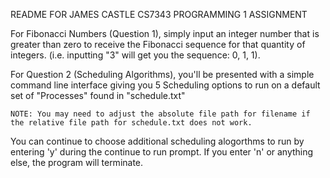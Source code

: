 README FOR JAMES CASTLE CS7343 PROGRAMMING 1 ASSIGNMENT

For Fibonacci Numbers (Question 1), simply input an integer number
that is greater than zero to receive the Fibonacci sequence for
that quantity of integers. (i.e. inputting "3" will get you the 
sequence: 0, 1, 1).

For Question 2 (Scheduling Algorithms), you'll be presented with
a simple command line interface giving you 5 Scheduling options to
run on a default set of "Processes" found in "schedule.txt"

    NOTE: You may need to adjust the absolute file path for filename if 
    the relative file path for schedule.txt does not work.

You can continue to choose additional scheduling alogorthms to run by
entering 'y' during the continue to run prompt. If you enter 'n' or anything
else, the program will terminate. 

